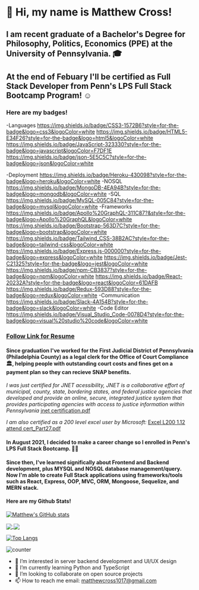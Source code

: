 # 👋 Hi, my name is Matthew Cross! 
## I am recent graduate of a Bachelor's Degree for Philosophy, Politics, Economics (PPE) at the University of Pennsylvania. 🎓

## At the end of Febuary I'll be certified as Full Stack Developer from Penn's LPS Full Stack Bootcamp Program! ☺

### Here are my badges!
-Languages
https://img.shields.io/badge/CSS3-1572B6?style=for-the-badge&logo=css3&logoColor=white
https://img.shields.io/badge/HTML5-E34F26?style=for-the-badge&logo=html5&logoColor=white
https://img.shields.io/badge/JavaScript-323330?style=for-the-badge&logo=javascript&logoColor=F7DF1E
https://img.shields.io/badge/json-5E5C5C?style=for-the-badge&logo=json&logoColor=white

-Deployment
https://img.shields.io/badge/Heroku-430098?style=for-the-badge&logo=heroku&logoColor=white
-NOSQL
https://img.shields.io/badge/MongoDB-4EA94B?style=for-the-badge&logo=mongodb&logoColor=white
-SQL
https://img.shields.io/badge/MySQL-005C84?style=for-the-badge&logo=mysql&logoColor=white
-Frameworks
https://img.shields.io/badge/Apollo%20GraphQL-311C87?&style=for-the-badge&logo=Apollo%20GraphQL&logoColor=white
https://img.shields.io/badge/Bootstrap-563D7C?style=for-the-badge&logo=bootstrap&logoColor=white
https://img.shields.io/badge/Tailwind_CSS-38B2AC?style=for-the-badge&logo=tailwind-css&logoColor=white
https://img.shields.io/badge/Express.js-000000?style=for-the-badge&logo=express&logoColor=white
https://img.shields.io/badge/Jest-C21325?style=for-the-badge&logo=jest&logoColor=white
https://img.shields.io/badge/npm-CB3837?style=for-the-badge&logo=npm&logoColor=white
https://img.shields.io/badge/React-20232A?style=for-the-badge&logo=react&logoColor=61DAFB
https://img.shields.io/badge/Redux-593D88?style=for-the-badge&logo=redux&logoColor=white
 -Communication
https://img.shields.io/badge/Slack-4A154B?style=for-the-badge&logo=slack&logoColor=white
 -Code Editor
https://img.shields.io/badge/Visual_Studio_Code-0078D4?style=for-the-badge&logo=visual%20studio%20code&logoColor=white

### [Follow Link for Resume](https://docs.google.com/document/d/e/2PACX-1vQy_QYPokd4li8-Y2TJTspxn39mjuchWxiBYLDCwhltT8AD6g9iCJijeRbXSSVlIGByxYfY1WZwdE8t/pub)

#### Since graduation I've worked for the First Judicial District of Pennsylvania (Philadelphia County) as a legal clerk for the Office of Court Compliance 🏛️, helping people with outstanding court costs and fines get on a payment plan so they can recieve SNAP benefits. 

*I was just certified for JNET acessibility, JNET is a collaborative effort of municipal, county, state, bordering states, and federal justice agencies that developed and provide an online, secure, integrated justice system that provides participating agencies with access to justice information within Pennsylvania*
[jnet certification.pdf](https://github.com/matt-cross23/matt-cross23/files/8090457/jnet.overview.pdf)

*I am also certified as a 200 level excel user by Microsoft:* 
[Excel L200 1.12 attend cert_Part27.pdf](https://github.com/matt-cross23/matt-cross23/files/8004163/Excel.L200.1.12.attend.cert_Part27.pdf)



#### In August 2021, I decided to make a career change so I enrolled in Penn's LPS Full Stack Bootcamp. 👨‍💻

#### Since then, I've learned significally about Frontend and Backend development, plus MYSQL and NOSQL database management/query. Now I'm able to create Full Stack applications using frameworks/tools such as React, Express, OOP, MVC, ORM, Mongoose, Sequelize, and MERN stack.   

#### Here are my Github Stats!
 
[![Matthew's GitHub stats](https://github-readme-stats.vercel.app/api/?username=matt-cross23&theme=shades-of-purple&show_icons=true)](https://github.com/matt_cross23/github-readme-stats)

<a href="https://github.com/matt-cross23/github-readme-stats">
  <img align="center" src="https://github-readme-stats.vercel.app/api/pin/?username=matt-cross23&repo=E-Commerce-Backend" />
</a>
<a href="https://github.com/matt-cross23/Tech-Blog">
  <img align="center" src="https://github-readme-stats.vercel.app/api/pin/?username=matt-cross23&repo=Tech-Blog" />
</a>
       
[![Top Langs](https://github-readme-stats.vercel.app/api/top-langs/?username=matt-cross23)](https://github.com/matt-cross23/github-readme-stats)

![counter](https://enyvrulwi7s4ubg.m.pipedream.net)

- 👀 I’m interested in server backend development and UI/UX design
- 🌱 I’m currently learning Python and TypeScript
- 💞️ I’m looking to collaborate on open source projects
- 📫 How to reach me email: matthewcross1017@gmail.com 



